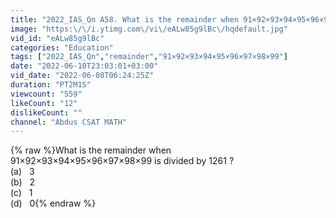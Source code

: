 ```yaml
---
title: "2022_IAS_Qn A58. What is the remainder when 91×92×93×94×95×96×97×98×99 is divided by 1261 ?"
image: "https:\/\/i.ytimg.com\/vi\/eALw85g9lBc\/hqdefault.jpg"
vid_id: "eALw85g9lBc"
categories: "Education"
tags: ["2022_IAS_Qn","remainder","91×92×93×94×95×96×97×98×99"]
date: "2022-06-10T23:03:01+03:00"
vid_date: "2022-06-08T06:24:25Z"
duration: "PT2M1S"
viewcount: "559"
likeCount: "12"
dislikeCount: ""
channel: "Abdus CSAT MATH"
---
```

{% raw %}What is the remainder when <br />91×92×93×94×95×96×97×98×99 is divided by 1261 ?<br />(a)   3<br />(b)   2<br />(c)   1<br />(d)   0{% endraw %}
